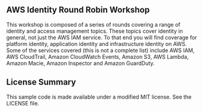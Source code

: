## AWS Identity Round Robin Workshop

This workshop is composed of a series of rounds covering a range of identity and access management topics. These topics cover identity in general, not just the AWS IAM service. To that end you will find coverage for platform identity, application identity and infrastructure identity on AWS. Some of the services covered (this is not a complete list) include AWS IAM, AWS CloudTrail, Amazon CloudWatch Events, Amazon S3, AWS Lambda, Amazon Macie, Amazon Inspector and Amazon GuardDuty.

## License Summary

This sample code is made available under a modified MIT license. See the LICENSE file.
